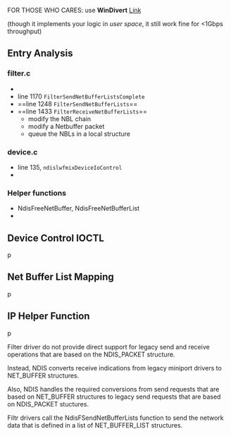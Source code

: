 FOR THOSE WHO CARES: use **WinDivert** [Link](https://reqrypt.org/windivert.html)

(though it implements your logic in *user space*, it still work fine for <1Gbps throughput)

## Entry Analysis

### filter.c

* ​
* line 1170 `FilterSendNetBufferListsComplete`
* ==line 1248 `FilterSendNetBufferLists`==
* ==line 1433 `FilterReceiveNetBufferLists`==
  * modify the NBL chain
  * modify a Netbuffer packet
  * queue the NBLs in a local structure

### device.c

* line 135, `ndislwfmixDeviceIoControl`
* ​

### Helper functions

* NdisFreeNetBuffer, NdisFreeNetBufferList
* ​

## Device Control IOCTL

p

## Net Buffer List Mapping

p

## IP Helper Function

p





Filter driver do not provide direct support for legacy send and receive operations that are based on the NDIS_PACKET structure.

Instead, NDIS converts receive indications from legacy miniport drivers to NET_BUFFER structures.

Also, NDIS handles the  required conversions from send requests that are based on NET_BUFFER structures to legacy send requests that are based on NDIS_PACKET stuctures.



Filtr drivers call the NdisFSendNetBufferLists function to send the network data that is defined in a list of NET_BUFFER_LIST structures.
